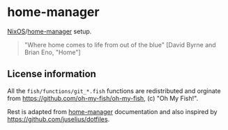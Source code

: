 # home-manager

[NixOS](https://nixos.org/)/[home-manager](https://github.com/nix-community/home-manager) setup.

> "Where home comes to life from out of the blue"
> [David Byrne and Brian Eno, "Home"]


## License information

All the `fish/functions/git_*.fish` functions are redistributed and orginate from
https://github.com/oh-my-fish/oh-my-fish, (c) "Oh My Fish!".

Rest is adapted from [home-manager](https://github.com/nix-community/home-manager) documentation
and also inspired by https://github.com/juselius/dotfiles.
